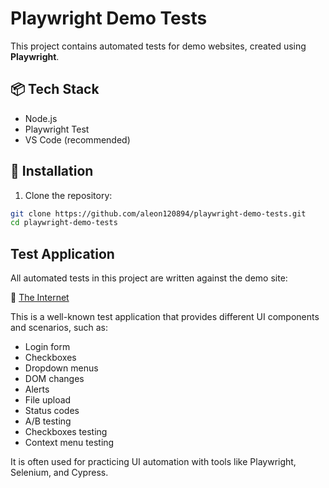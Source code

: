 # Playwright Demo Tests

This project contains automated tests for demo websites, created using **Playwright**.

## 📦 Tech Stack
- Node.js
- Playwright Test
- VS Code (recommended)


## 🚀 Installation
1. Clone the repository:
```bash
git clone https://github.com/aleon120894/playwright-demo-tests.git
cd playwright-demo-tests 
```

## Test Application

All automated tests in this project are written against the demo site:

🔗 [The Internet](https://the-internet.herokuapp.com/)

This is a well-known test application that provides different UI components and scenarios, 
such as:
- Login form
- Checkboxes
- Dropdown menus
- DOM changes
- Alerts
- File upload
- Status codes
- A/B testing
- Checkboxes testing
- Context menu testing


It is often used for practicing UI automation with tools like Playwright, Selenium, and Cypress.

